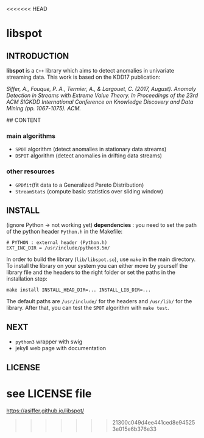 <<<<<<< HEAD
# libspot

## INTRODUCTION
**libspot** is a `C++` library which aims to detect anomalies in univariate streaming data. This work is based on the KDD17 publication:

*Siffer, A., Fouque, P. A., Termier, A., & Largouet, C. (2017, August). Anomaly Detection in Streams with Extreme Value Theory. In Proceedings of the 23rd ACM SIGKDD International Conference on Knowledge Discovery and Data Mining (pp. 1067-1075). ACM.*


## CONTENT

### main algorithms
* `SPOT` algorithm (detect anomalies in stationary data streams)
* `DSPOT` algorithm (detect anomalies in drifting data streams)

### other resources
* `GPDfit`(fit data to a Generalized Pareto Distribution)
* `StreamStats` (compute basic statistics over sliding window)

## INSTALL

(ignore Python -> not working yet)
**dependencies** : you need to set the path of the python header `Python.h` in the Makefile:
```
# PYTHON : external header (Python.h)
EXT_INC_DIR = /usr/include/python3.5m/
```

In order to build the library (`lib/libspot.so`), use `make` in the main directory.
To install the library on your system you can either move by yourself the library file and the headers to the right folder or set the paths in the installation step:
```
make install INSTALL_HEAD_DIR=... INSTALL_LIB_DIR=...
```
The default paths are `/usr/include/` for the headers and `/usr/lib/` for the library.
After that, you can test the `SPOT` algorithm with `make test`.


## NEXT
* `python3` wrapper with swig
* jekyll web page with documentation


## LICENSE
see LICENSE file
=======
https://asiffer.github.io/libspot/
>>>>>>> 21300c049d4ee441ced8e945253e015e6b376e33
